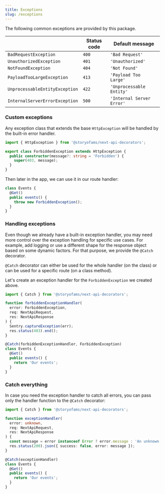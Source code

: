 ```yaml
---
title: Exceptions
slug: /exceptions
---
```


The following common exceptions are provided by this package.

|                                | Status code | Default message           |
| ------------------------------ | ----------- | ------------------------- |
| `BadRequestException`          | `400`       | `'Bad Request'`           |
| `UnauthorizedException`        | `401`       | `'Unauthorized'`          |
| `NotFoundException`            | `404`       | `'Not Found'`             |
| `PayloadTooLargeException`     | `413`       | `'Payload Too Large'`     |
| `UnprocessableEntityException` | `422`       | `'Unprocessable Entity'`  |
| `InternalServerErrorException` | `500`       | `'Internal Server Error'` |

### Custom exceptions

Any exception class that extends the base `HttpException` will be handled by the built-in error handler.

```ts
import { HttpException } from '@storyofams/next-api-decorators';

export class ForbiddenException extends HttpException {
  public constructor(message?: string = 'Forbidden') {
    super(403, message);
  }
}
```

Then later in the app, we can use it in our route handler:

```ts
class Events {
  @Get()
  public events() {
    throw new ForbiddenException();
  }
}
```

### Handling exceptions

Even though we already have a built-in exception handler, you may need more control over the exception handling for specific use cases. For example, add logging or use a different shape for the response object based on some dynamic factors. For that purpose, we provide the `@Catch` decorator.

`@Catch` decorator can either be used for the whole handler (on the class) or can be used for a specific route (on a class method).

Let's create an exception handler for the `ForbiddenException` we created above.

```ts
import { Catch } from '@storyofams/next-api-decorators';

function forbiddenExceptionHandler(
  error: ForbiddenException,
  req: NextApiRequest,
  res: NextApiResponse
) {
  Sentry.captureException(err);
  res.status(403).end();
}

@Catch(forbiddenExceptionHandler, ForbiddenException)
class Events {
  @Get()
  public events() {
    return 'Our events';
  }
}
```

### Catch everything

In case you need the exception handler to catch all errors, you can pass only the handler function to the `@Catch` decorator:

```ts
import { Catch } from '@storyofams/next-api-decorators';

function exceptionHandler(
  error: unknown,
  req: NextApiRequest,
  res: NextApiResponse
) {
  const message = error instanceof Error ? error.message : 'An unknown error occurred.';
  res.status(200).json({ success: false, error: message });
}

@Catch(exceptionHandler)
class Events {
  @Get()
  public events() {
    return 'Our events';
  }
}
```
